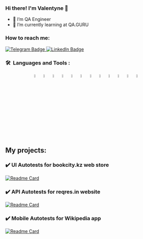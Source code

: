 ### Hi there! I'm Valentyne 👋
- 🔭 I’m QA Engineer
- 🌱 I’m currently learning at QA.GURU

### How to reach me:

  <a href="https://t.me/Almer_Kiuze">
    <img src="https://img.shields.io/badge/Telegram-blue?style=for-the-badge&logo=telegram&logoColor=white" alt="Telegram Badge"/>
  </a>
      
  <a href="https://www.linkedin.com/in/valentyne-goncharov-843a59213/">
    <img src="https://img.shields.io/badge/LinkedIn-blue?style=for-the-badge&logo=linkedin&logoColor=white" alt="LinkedIn Badge">
  </a>

 ### 🛠 &nbsp;Languages and Tools :

<p  align="center"> 

<img width="5%" title="Java" src="media/icons/Java.svg">
<img width="5%" title="Selenoid" src="media/icons/Selenoid.svg">
<img width="5%" title="Selenide" src="media/icons/Selenide.svg">
<img width="5%" title="Gradle" src="media/icons/Gradle.svg">
<img width="5%" title="Junit5" src="media/icons/Junit5.svg">
<img width="5%" title="Allure Report" src="media/icons/Allure.svg">
<img width="5%" title="Allure TestOps" src="media/icons/Allure_TO.svg">
<img width="5%" title="Jenkins" src="media/icons/Jenkins.svg">
<img width="5%" title="Appium" src="media/icons/Appium.svg">
<img width="5%" title="Browserstack" src="media/icons/Browserstack.svg">
<img width="5%" title="RestAssured" src="media/icons/RestAssured.svg">
<img width="5%" title="Jira" src="media/icons/Jira.svg">

</p>

 ## My projects:
### :heavy_check_mark: UI Autotests for bookcity.kz web store
[![Readme Card](https://github-readme-stats.vercel.app/api/pin/?username=DaurB&repo=final_project_ui)](https://github.com/DaurB/final_project_ui)

### :heavy_check_mark: API Autotests for reqres.in website
[![Readme Card](https://github-readme-stats.vercel.app/api/pin/?username=DaurB&repo=final_project_api)](https://github.com/DaurB/final_project_api)

### :heavy_check_mark: Mobile Autotests for Wikipedia app
[![Readme Card](https://github-readme-stats.vercel.app/api/pin/?username=DaurB&repo=final_project_mobile)](https://github.com/DaurB/final_project_mobile)
